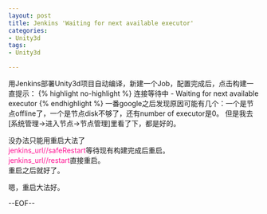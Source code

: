 ```yaml
---
layout: post
title: Jenkins 'Waiting for next available executor'
categories:
- Unity3d
tags:
- Unity3d

---
```

用Jenkins部署Unity3d项目自动编译，新建一个Job，配置完成后，点击构建一直提示：
{% highlight no-highlight %}
连接等待中 - Waiting for next available executor
{% endhighlight %}
一番google之后发现原因可能有几个：一个是节点offline了，一个是节点disk不够了，还有number of executor是0。
但是我去[系统管理->进入节点->节点管理]里看了下，都是好的。

没办法只能用重启大法了   
<font color=DeepPink>jenkins_url//safeRestart</font>等待现有构建完成后重启。    
<font color=DeepPink>jenkins_url//restart</font>直接重启。    
重启之后就好了。

嗯，重启大法好。

--EOF--						